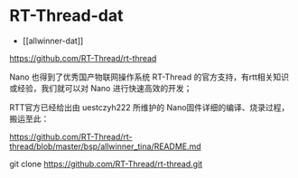 
# RT-Thread-dat

- [[allwinner-dat]]

https://github.com/RT-Thread/rt-thread

Nano 也得到了优秀国产物联网操作系统 RT-Thread 的官方支持，有rtt相关知识或经验，我们就可以对 Nano 进行快速高效的开发；

RTT官方已经给出由 uestczyh222 所维护的 Nano固件详细的编译、烧录过程，搬运至此：

https://github.com/RT-Thread/rt-thread/blob/master/bsp/allwinner_tina/README.md

git clone https://github.com/RT-Thread/rt-thread.git